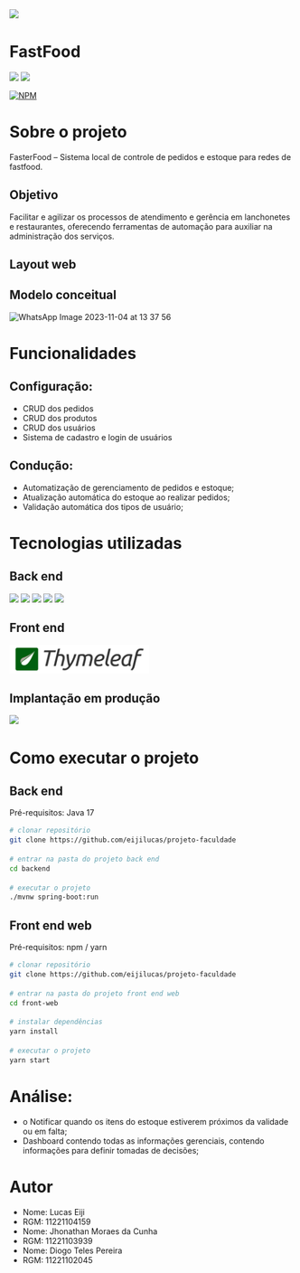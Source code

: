 <img aling="center" height="150em" src="https://media.discordapp.net/attachments/1138866664818090035/1167891928206028921/fasterfood-logo-cor-grande.png?ex=657deb9e&is=656b769e&hm=406fb955c7df1729f4ca1f0a1057bfa277620c228262968f064bec23be91887a&=&format=webp&quality=lossless&width=676&height=676"/>

# FastFood 
<img src="https://media.discordapp.net/attachments/1138866664818090035/1182504445263761499/Captura_de_tela_2023-12-07_225745.png?ex=6584f015&is=65727b15&hm=004a1db3da8401d9219515f22c327721f6e0a4e7146514b990d1d79445607782&=&format=webp&quality=lossless&width=1365&height=676"/>
<img  src="https://media.discordapp.net/attachments/1138866664818090035/1182504444777218158/Captura_de_tela_2023-12-07_225713.png?ex=6584f015&is=65727b15&hm=10ba2a909004ed8f925f368cd1e053abaf7d9452537c4bd28ae121acf6866521&=&format=webp&quality=lossless&width=1361&height=675"/>

[![NPM](https://img.shields.io/npm/l/react)](https://https://github.com/Diogo-Peres-Pereira/FasterFood/blob/main/LICENSE) 

# Sobre o projeto
FasterFood – Sistema local de controle de pedidos e estoque para redes de fastfood.

## Objetivo
Facilitar e agilizar os processos de atendimento e gerência em lanchonetes e
restaurantes, oferecendo ferramentas de automação para auxiliar na
administração dos serviços.

## Layout web

## Modelo conceitual
![WhatsApp Image 2023-11-04 at 13 37 56](https://github.com/Diogo-Peres-Pereira/FasterFood/assets/111434541/7269f0d8-1d52-4e73-8401-210e6bc7bc4e)

# Funcionalidades 
## Configuração:
- CRUD dos pedidos
- CRUD dos produtos
- CRUD dos usuários
- Sistema de cadastro e login de usuários

## Condução:
- Automatização de gerenciamento de pedidos e estoque;
- Atualização automática do estoque ao realizar pedidos;
- Validação automática dos tipos de usuário;

# Tecnologias utilizadas
## Back end
<div>
  <img aling="center" height="50em" src="https://cdn.jsdelivr.net/gh/devicons/devicon/icons/java/java-original.svg" />
  <img aling="center" height="50em" src="https://cdn.jsdelivr.net/gh/devicons/devicon/icons/spring/spring-original.svg" />
  <img aling="center" height="50em" src="https://upload.wikimedia.org/wikipedia/commons/5/52/Apache_Maven_logo.svg" />
  <img aling="center" height="50em" src="https://www.alura.com.br/artigos/assets/jpa-hibernate-ou-eclipselink/JPAHibernate.jpg" />
  <img aling="center" height="50em" src="https://media.licdn.com/dms/image/C4E12AQG9PzLTPHvRVA/article-cover_image-shrink_600_2000/0/1615137890447?e=2147483647&v=beta&t=VWwwXtX-MnatXpTgypGqluwX50FTUyRTOaC7P12noBg" />
</div>

## Front end
<img aling="center" height="50em" src="https://raw.githubusercontent.com/thymeleaf/thymeleaf-org/main/artwork/thymeleaf%202016/thymeleaf_logo_white.png" />

## Implantação em produção
<img aling="center" height="150px" src="https://cdn.jsdelivr.net/gh/devicons/devicon/icons/postgresql/postgresql-plain-wordmark.svg" />

# Como executar o projeto

## Back end
Pré-requisitos: Java 17

```bash
# clonar repositório
git clone https://github.com/eijilucas/projeto-faculdade

# entrar na pasta do projeto back end
cd backend

# executar o projeto
./mvnw spring-boot:run
```

## Front end web
Pré-requisitos: npm / yarn

```bash
# clonar repositório
git clone https://github.com/eijilucas/projeto-faculdade

# entrar na pasta do projeto front end web
cd front-web

# instalar dependências
yarn install

# executar o projeto
yarn start
```
# Análise:
- o Notificar quando os itens do estoque estiverem próximos da validade ou
  em falta;
- Dashboard contendo todas as informações gerenciais, contendo
  informações para definir tomadas de decisões;

 # Autor
- Nome: Lucas Eiji
- RGM: 11221104159
- Nome: Jhonathan Moraes da Cunha
- RGM: 11221103939
- Nome: Diogo Teles Pereira
- RGM: 11221102045
